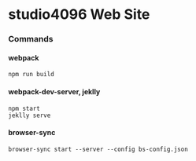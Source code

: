 # studio4096 Web Site

### Commands

#### webpack 
```
npm run build
```

#### webpack-dev-server, jeklly

```
npm start
jeklly serve
```

#### browser-sync

```
browser-sync start --server --config bs-config.json
```


